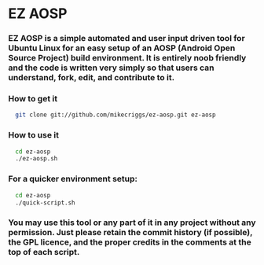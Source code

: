 # EZ AOSP

### EZ AOSP is a simple automated and user input driven tool for Ubuntu Linux for an easy setup of an AOSP (Android Open Source Project) build environment. It is entirely noob friendly and the code is written very simply so that users can understand, fork, edit, and contribute to it. ###

### How to get it ###
```bash
  git clone git://github.com/mikecriggs/ez-aosp.git ez-aosp
```

### How to use it ###
```bash
  cd ez-aosp
  ./ez-aosp.sh
```
### For a quicker environment setup: ###
```bash
  cd ez-aosp
  ./quick-script.sh
```

### You may use this tool or any part of it in any project without any permission. Just please retain the commit history (if possible), the GPL licence, and the proper credits in the comments at the top of each script. ###

